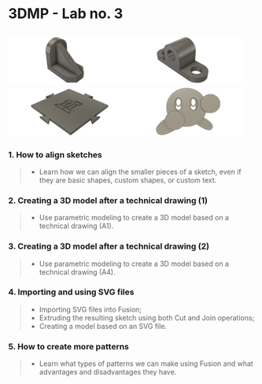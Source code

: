 # 3DMP - Lab no. 3
<img src="https://github.com/Burdun/3DMP/blob/main/Labs/Lab%233/Lab%233.2/A1.png" width=238><img src="https://github.com/Burdun/3DMP/blob/main/Labs/Lab%233/Lab%233.3/A4.png" width=238><img src="https://github.com/Burdun/3DMP/blob/main/Labs/Lab%233/Lab%233.4.1/Chess_Icon.png" width=238><img src="https://github.com/Burdun/3DMP/blob/main/Labs/Lab%233/Lab%233.4.2/Kirby.png" width=238>
----------------------------------------------------------------------------------------------------
### 1. How to align sketches
> - Learn how we can align the smaller pieces of a sketch, even if they are basic shapes, custom shapes, or custom text.
### 2. Creating a 3D model after a technical drawing (1)
> - Use parametric modeling to create a 3D model based on a technical drawing (A1).
### 3. Creating a 3D model after a technical drawing (2)
> - Use parametric modeling to create a 3D model based on a technical drawing (A4).
### 4. Importing and using SVG files
> - Importing SVG files into Fusion; 
> - Extruding the resulting sketch using both Cut and Join operations;
> - Creating a model based on an SVG file.
### 5. How to create more patterns
> - Learn what types of patterns we can make using Fusion and what advantages and disadvantages they have.
